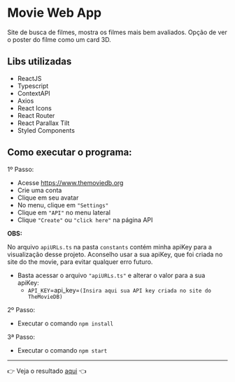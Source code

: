 # Movie Web App

<p>Site de busca de filmes, mostra os filmes mais bem avaliados. Opção de ver o poster do filme como um card 3D. </p>

## Libs utilizadas

<ul>
  <li>ReactJS</li>
  <li>Typescript</li>
  <li>ContextAPI</>
  <li>Axios</li>
  <li>React Icons</li>
  <li>React Router</li>
  <li>React Parallax Tilt</li>
  <li>Styled Components</li>
</ul>

## Como executar o programa:

1º Passo:

- Acesse https://www.themoviedb.org
- Crie uma conta
- Clique em seu avatar
- No menu, clique em `"Settings"`
- Clique em `"API"` no menu lateral
- Clique `"Create"` ou `"click here"` na página API

<strong>OBS:</strong>

No arquivo `apiURLs.ts` na pasta `constants` contém minha apiKey para a visualização desse projeto. Aconselho usar a sua apiKey, que foi criada no site do the movie, para evitar qualquer erro futuro.

- Basta acessar o arquivo `"apiURLs.ts"` e alterar o valor para a sua apiKey:
  - `API_KEY`=api_key=`(Insira aqui sua API key criada no site do TheMovieDB)`

2º Passo:

- Executar o comando `npm install`

3ª Passo:

- Executar o comando `npm start`

<hr/>

👉 Veja o resultado <a target="_blank" href="https://react-movie-web-app.herokuapp.com">aqui</a> 👈
